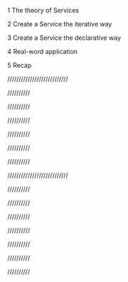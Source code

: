 

1 The theory of Services   

2 Create a Service the iterative way  

3 Create a Service the declarative way

4 Real-word application

5 Recap

///////////////////////////






//////////

//////////

//////////

//////////

//////////

//////////



///////////////////////////

//////////

//////////

//////////

//////////

//////////

//////////

//////////